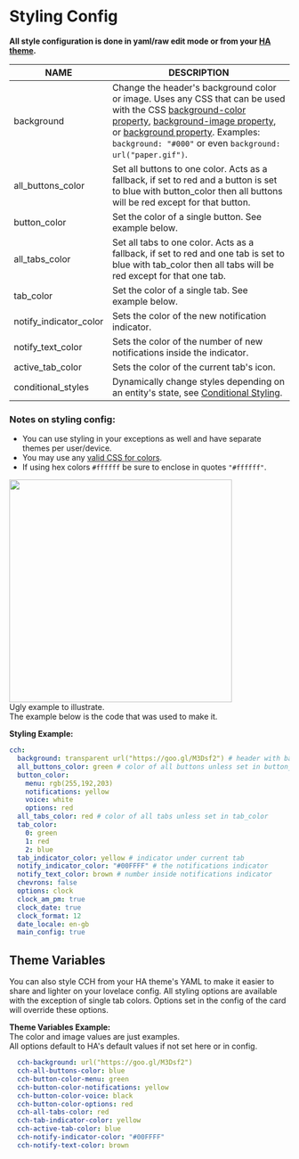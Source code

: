 # Styling Config

<b>All style configuration is done in yaml/raw edit mode or from your [HA theme](#theme-variables).</b>

|NAME|DESCRIPTION|
|-|-|
|background|Change the header's background color or image. Uses any CSS that can be used with the CSS [background-color property](https://www.w3schools.com/cssref/pr_background-color.asp), [background-image property](https://www.w3schools.com/cssref/pr_background-image.asp), or [background property](https://www.w3schools.com/cssref/css3_pr_background.asp). Examples: `background: "#000"` or even `background: url("paper.gif")`.
|all_buttons_color|Set all buttons to one color. Acts as a fallback, if set to red and a button is set to blue with button_color then all buttons will be red except for that button.
|button_color|Set the color of a single button. See example below.
|all_tabs_color|Set all tabs to one color. Acts as a fallback, if set to red and one tab is set to blue with tab_color then all tabs will be red except for that one tab.
|tab_color|Set the color of a single tab. See example below.
|notify_indicator_color|Sets the color of the new notification indicator.
|notify_text_color|Sets the color of the number of new notifications inside the indicator.
|active_tab_color|Sets the color of the current tab's icon.
|conditional_styles|Dynamically change styles depending on an entity's state, see [Conditional Styling](https://maykar.github.io/compact-custom-header/Conditional-Styling-Config/).

### Notes on styling config:
* You can use styling in your exceptions as well and have separate themes per user/device.
* You may use any [valid CSS for colors](https://www.w3schools.com/cssref/pr_text_color.asp).
* If using hex colors `#ffffff` be sure to enclose in quotes `"#ffffff"`.

<img src="https://i.imgur.com/t6VMKHf.png" width="400px"><br>
Ugly example to illustrate.<br>The example below is the code that was used to make it.

**Styling Example:**
  
```yaml
cch:
  background: transparent url("https://goo.gl/M3Dsf2") # header with background image & transparent as color
  all_buttons_color: green # color of all buttons unless set in button_color
  button_color:
    menu: rgb(255,192,203)
    notifications: yellow
    voice: white
    options: red
  all_tabs_color: red # color of all tabs unless set in tab_color
  tab_color:
    0: green
    1: red
    2: blue
  tab_indicator_color: yellow # indicator under current tab
  notify_indicator_color: "#00FFFF" # the notifications indicator
  notify_text_color: brown # number inside notifications indicator
  chevrons: false
  options: clock
  clock_am_pm: true
  clock_date: true
  clock_format: 12
  date_locale: en-gb
  main_config: true
```

## Theme Variables
You can also style CCH from your HA theme's YAML to make it easier to share and lighter on your lovelace config. All styling options are available with the exception of single tab colors. Options set in the config of the card will override these options.

**Theme Variables Example:**<br>
The color and image values are just examples.<br>
All options default to HA's default values if not set here or in config.

```yaml
  cch-background: url("https://goo.gl/M3Dsf2")
  cch-all-buttons-color: blue
  cch-button-color-menu: green
  cch-button-color-notifications: yellow
  cch-button-color-voice: black
  cch-button-color-options: red
  cch-all-tabs-color: red
  cch-tab-indicator-color: yellow
  cch-active-tab-color: blue
  cch-notify-indicator-color: "#00FFFF"
  cch-notify-text-color: brown
```